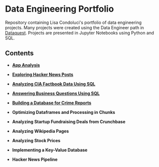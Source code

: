 # Data Engineering Portfolio
Repository containing Lisa Condoluci's portfolio of data engineering projects. Many projects were created using the Data Engineer path in [Dataquest](https://app.dataquest.io/dashboard). Projects are presented in Jupyter Notebooks using Python and SQL. 

## Contents

* __[App Analysis](https://github.com/lisacondoluci/Data-Engineering-Portfolio/blob/master/App%20Analysis.ipynb)__

* __[Exploring Hacker News Posts](https://github.com/lisacondoluci/Data-Engineering-Portfolio/blob/master/Exploring%20Hacker%20News%20Posts.ipynb)__

* __[Analyzing CIA Factbook Data Using SQL](https://github.com/lisacondoluci/Data-Engineering-Portfolio/blob/master/Analyzing%20CIA%20Factbook%20Data%20Using%20SQL.ipynb)__

* __[Answering Business Questions Using SQL](https://github.com/lisacondoluci/Data-Engineering-Portfolio/blob/master/Answering%20Business%20Questions%20Using%20SQL.ipynb)__

* __[Building a Database for Crime Reports](https://github.com/lisacondoluci/Data-Engineering-Portfolio/blob/master/Building%20a%20Database%20for%20Crime%20Reports.ipynb)__

* __Optimizing Dataframes and Processing in Chunks__

* __Analyzing Startup Fundraising Deals from Crunchbase__

* __Analyzing Wikipedia Pages__

* __Analyzing Stock Prices__

* __Implementing a Key-Value Database__

* __Hacker News Pipeline__
